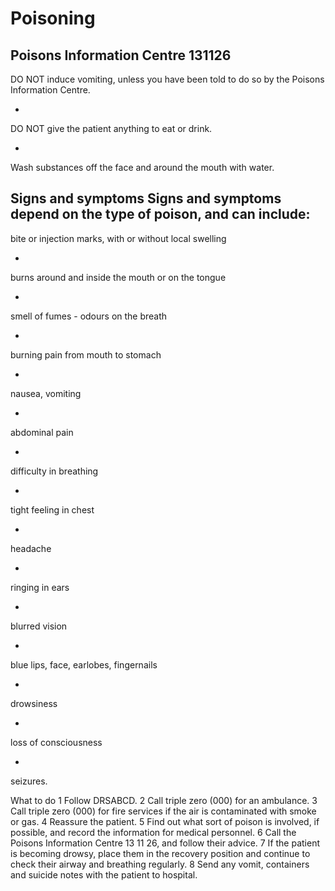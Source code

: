 ﻿# Poisoning 
Poisons Information Centre 131126 
- 
DO NOT induce vomiting, unless you have been told to do so by the Poisons Information Centre. 

- 
DO NOT give the patient anything to eat or drink. 

- 
Wash substances off the face and around the mouth with water. 



Signs and symptoms 
Signs and symptoms depend on the type of poison, and can include: 
- 
bite or injection marks, with or without local swelling 

- 
burns around and inside the mouth or on the tongue 

- 
smell of fumes - odours on the breath 

- 
burning pain from mouth to stomach 

- 
nausea, vomiting 

- 
abdominal pain 

- 
difficulty in breathing 

- 
tight feeling in chest 

- 
headache 

- 
ringing in ears 

- 
blurred vision 

- 
blue lips, face, earlobes, fingernails 

- 
drowsiness 

- 
loss of consciousness 

- 
seizures. 



What to do 
1 Follow DRSABCD. 2 Call triple zero (000) for an ambulance. 3 Call triple zero (000) for fire services if the air is 
contaminated with smoke or gas. 
4 Reassure the patient. 
5 Find out what sort of poison is involved, if possible, 
and record the information for medical personnel. 
6 Call the Poisons Information Centre 13 11 26, and follow their advice. 
7 If the patient is becoming drowsy, place them in the recovery position and continue to check their airway and breathing regularly. 
8 Send any vomit, containers and suicide notes with the patient to hospital. 




